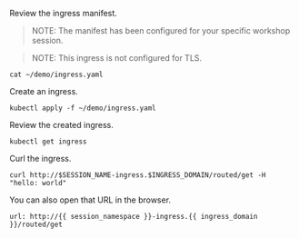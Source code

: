 Review the ingress manifest.

>NOTE: The manifest has been configured for your specific workshop session.

>NOTE: This ingress is not configured for TLS.

```execute-1
cat ~/demo/ingress.yaml
```

Create an ingress.

```execute-1
kubectl apply -f ~/demo/ingress.yaml
```

Review the created ingress.

```execute-1
kubectl get ingress
```

Curl the ingress.

```execute-1
curl http://$SESSION_NAME-ingress.$INGRESS_DOMAIN/routed/get -H "hello: world"
```

You can also open that URL in the browser.

```dashboard:open-url
url: http://{{ session_namespace }}-ingress.{{ ingress_domain }}/routed/get
```